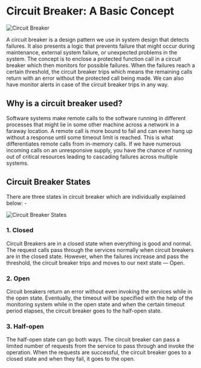 # Circuit Breaker: A Basic Concept

![Circuit Breaker](https://miro.medium.com/max/720/1*kNojj3PoS6n4smhX3HqJ6A.webp)

A circuit breaker is a design pattern we use in system design that detects failures. It also presents a logic that prevents failure that might occur during maintenance, external system failure, or unexpected problems in the system. The concept is to enclose a protected function call in a circuit breaker which then monitors for possible failures. When the failures reach a certain threshold, the circuit breaker trips which means the remaining calls return with an error without the protected call being made. We can also have monitor alerts in case of the circuit breaker trips in any way.

## Why is a circuit breaker used?

Software systems make remote calls to the software running in different processes that might lie in some other machine across a network in a faraway location. A remote call is more bound to fail and can even hang up without a response until some timeout limit is reached. This is what differentiates remote calls from in-memory calls. If we have numerous incoming calls on an unresponsive supply, you have the chance of running out of critical resources leading to cascading failures across multiple systems.

## Circuit Breaker States

There are three states in circuit breaker which are individually explained below: -

![Circuit Breaker States](https://miro.medium.com/max/720/1*3uliO6TG3Y8C3OC0C-L0ow.webp)

### 1. Closed

Circuit Breakers are in a closed state when everything is good and normal. The request calls pass through the services normally when circuit breakers are in the closed state. However, when the failures increase and pass the threshold, the circuit breaker trips and moves to our next state — Open.

### 2. Open

Circuit breakers return an error without even invoking the services while in the open state. Eventually, the timeout will be specified with the help of the monitoring system while in the open state and when the certain timeout period elapses, the circuit breaker goes to the half-open state.

### 3. Half-open

The half-open state can go both ways. The circuit breaker can pass a limited number of requests from the service to pass through and invoke the operation. When the requests are successful, the circuit breaker goes to a closed state and when they fail, it goes to the open.
